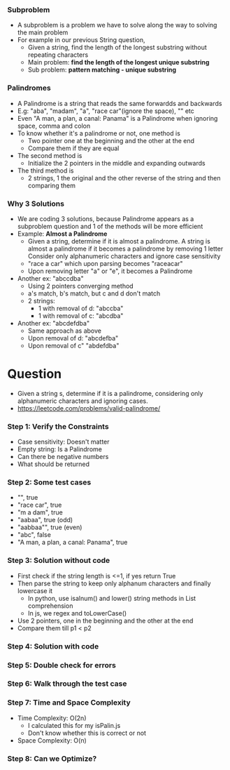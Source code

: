 ### Subproblem

* A subproblem is a problem we have to solve along the way to solving the main problem
* For example in our previous String question,
  * Given a string, find the length of the longest substring without repeating characters
  * Main problem: **find the length of the longest unique substring**
  * Sub problem: **pattern matching - unique substring**

### Palindromes

* A Palindrome is a string that reads the same forwardds and backwards
* E.g: "aba", "madam", "a", "race car"(ignore the space), ""  etc
* Even "A man, a plan, a canal: Panama" is a Palindrome when ignoring space, comma and colon
* To know whether it's a palindrome or not, one method is
  * Two pointer one at the beginning and the other at the end
  * Compare them if they are equal
* The second method is
  * Initialize the 2 pointers in the middle and expanding outwards
* The third method is 
  * 2 strings, 1 the original and the other reverse of the string and then comparing them

### Why 3 Solutions

* We are coding 3 solutions, because Palindrome appears as a subproblem question and 1 of the methods will be more efficient
* Example: **Almost a Palindrome**
  * Given a string, determine if it is almost a palindrome. A string is almost a palindrome if it becomes a palindrome by removing 1 letter Consider only alphanumeric characters and ignore case sensitivity
  * "race a car" which upon parsing becomes "raceacar"
  * Upon removing letter "a" or "e", it becomes a Palindrome
* Another ex: "abccdba"
  * Using 2 pointers converging method
  * a's match, b's match, but c and d don't match
  * 2 strings: 
    * 1 with removal of d: "abccba"
    * 1 with removal of c: "abcdba"
* Another ex: "abcdefdba"
  * Same approach as above
  * Upon removal of d: "abcdefba"
  * Upon removal of c" "abdefdba"

# Question

* Given a string s, determine if it is a palindrome, considering only alphanumeric characters and ignoring cases.
* https://leetcode.com/problems/valid-palindrome/

### Step 1: Verify the Constraints

* Case sensitivity: Doesn't matter
* Empty string: Is a Palindrome
* Can there be negative numbers
* What should be returned

### Step 2: Some test cases

* "", true
* "race car", true
* "m a dam", true
* "aabaa", true (odd)
* "aabbaa"", true (even)
* "abc", false
* "A man, a plan, a canal: Panama", true

### Step 3: Solution without code

* First check if the string length is <=1, if yes return True
* Then parse the string to keep only alphanum characters and finally lowercase it
  * In python, use isalnum() and lower() string methods in List comprehension
  * In js, we regex and toLowerCase()
* Use 2 pointers, one in the beginning and the other at the end
* Compare them till p1 < p2

### Step 4: Solution with code

### Step 5: Double check for errors

### Step 6: Walk through the test case

### Step 7: Time and Space Complexity

* Time Complexity: O(2n)
  * I calculated this for my isPalin.js
  * Don't know whether this is correct or not
* Space Complexity: O(n)

### Step 8: Can we Optimize?